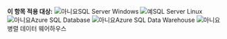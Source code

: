 <Token>**이 항목 적용 대상:** ![아니요](/sql/includes/media/no.png)SQL Server Windows ![예](/sql/includes/media/yes.png)SQL Server Linux ![아니요](/sql/includes/media/no.png)Azure SQL Database ![아니요](/sql/includes/media/no.png)Azure SQL Data Warehouse ![아니요](/sql/includes/media/no.png)병렬 데이터 웨어하우스 </Token>

